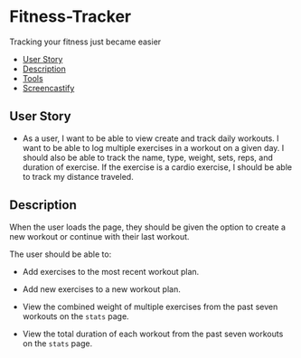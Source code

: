# Fitness-Tracker
Tracking your fitness just became easier

  * [User Story](#userstory)
  * [Description](#Description)
  * [Tools](#tools)
  * [Screencastify](#Screencastify)

## User Story 
* As a user, I want to be able to view create and track daily workouts. I want to be able to log multiple exercises in a workout on a given day. I should also be able to track the name, type, weight, sets, reps, and duration of exercise. If the exercise is a cardio exercise, I should be able to track my distance traveled.

## Description 
When the user loads the page, they should be given the option to create a new workout or continue with their last workout.

The user should be able to:

  * Add exercises to the most recent workout plan.

  * Add new exercises to a new workout plan.

  * View the combined weight of multiple exercises from the past seven workouts on the `stats` page.

  * View the total duration of each workout from the past seven workouts on the `stats` page.


